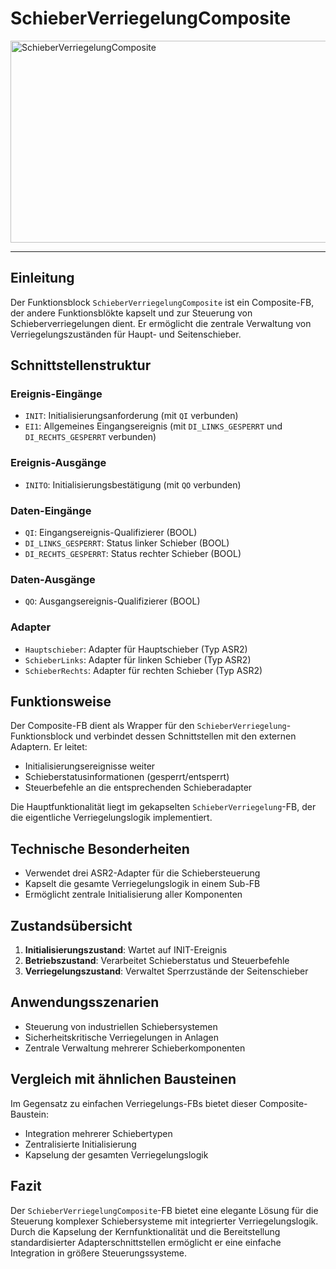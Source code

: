# SchieberVerriegelungComposite

<img width="1403" height="323" alt="SchieberVerriegelungComposite" src="https://github.com/user-attachments/assets/34a032b1-1459-439a-8625-6e2a138d8673" />

* * * * * * * * * *
## Einleitung
Der Funktionsblock `SchieberVerriegelungComposite` ist ein Composite-FB, der andere Funktionsblökte kapselt und zur Steuerung von Schieberverriegelungen dient. Er ermöglicht die zentrale Verwaltung von Verriegelungszuständen für Haupt- und Seitenschieber.

## Schnittstellenstruktur

### **Ereignis-Eingänge**
- `INIT`: Initialisierungsanforderung (mit `QI` verbunden)
- `EI1`: Allgemeines Eingangsereignis (mit `DI_LINKS_GESPERRT` und `DI_RECHTS_GESPERRT` verbunden)

### **Ereignis-Ausgänge**
- `INITO`: Initialisierungsbestätigung (mit `QO` verbunden)

### **Daten-Eingänge**
- `QI`: Eingangsereignis-Qualifizierer (BOOL)
- `DI_LINKS_GESPERRT`: Status linker Schieber (BOOL)
- `DI_RECHTS_GESPERRT`: Status rechter Schieber (BOOL)

### **Daten-Ausgänge**
- `QO`: Ausgangsereignis-Qualifizierer (BOOL)

### **Adapter**
- `Hauptschieber`: Adapter für Hauptschieber (Typ ASR2)
- `SchieberLinks`: Adapter für linken Schieber (Typ ASR2)
- `SchieberRechts`: Adapter für rechten Schieber (Typ ASR2)

## Funktionsweise
Der Composite-FB dient als Wrapper für den `SchieberVerriegelung`-Funktionsblock und verbindet dessen Schnittstellen mit den externen Adaptern. Er leitet:
- Initialisierungsereignisse weiter
- Schieberstatusinformationen (gesperrt/entsperrt)
- Steuerbefehle an die entsprechenden Schieberadapter

Die Hauptfunktionalität liegt im gekapselten `SchieberVerriegelung`-FB, der die eigentliche Verriegelungslogik implementiert.

## Technische Besonderheiten
- Verwendet drei ASR2-Adapter für die Schiebersteuerung
- Kapselt die gesamte Verriegelungslogik in einem Sub-FB
- Ermöglicht zentrale Initialisierung aller Komponenten

## Zustandsübersicht
1. **Initialisierungszustand**: Wartet auf INIT-Ereignis
2. **Betriebszustand**: Verarbeitet Schieberstatus und Steuerbefehle
3. **Verriegelungszustand**: Verwaltet Sperrzustände der Seitenschieber

## Anwendungsszenarien
- Steuerung von industriellen Schiebersystemen
- Sicherheitskritische Verriegelungen in Anlagen
- Zentrale Verwaltung mehrerer Schieberkomponenten

## Vergleich mit ähnlichen Bausteinen
Im Gegensatz zu einfachen Verriegelungs-FBs bietet dieser Composite-Baustein:
- Integration mehrerer Schiebertypen
- Zentralisierte Initialisierung
- Kapselung der gesamten Verriegelungslogik

## Fazit
Der `SchieberVerriegelungComposite`-FB bietet eine elegante Lösung für die Steuerung komplexer Schiebersysteme mit integrierter Verriegelungslogik. Durch die Kapselung der Kernfunktionalität und die Bereitstellung standardisierter Adapterschnittstellen ermöglicht er eine einfache Integration in größere Steuerungssysteme.
